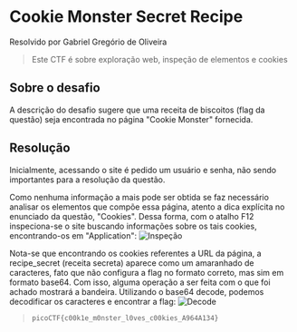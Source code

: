 # Cookie Monster Secret Recipe
Resolvido por Gabriel Gregório de Oliveira
> Este CTF é sobre exploração web, inspeção de elementos e cookies
## Sobre o desafio
A descrição do desafio sugere que uma receita de biscoitos (flag da questão) seja encontrada no página "Cookie Monster" fornecida.
## Resolução
Inicialmente, acessando o site é pedido um usuário e senha, não sendo importantes para a resolução da questão.

Como nenhuma informação a mais pode ser obtida se faz necessário analisar os elementos que compõe essa página, atento a dica explícita no enunciado da questão, "Cookies". Dessa forma, com o atalho F12 inspeciona-se o site buscando informações sobre os tais cookies, encontrando-os em "Application":
![Inspeção](https://github.com/user-attachments/assets/8d383eaa-8f4e-4fa4-bbc4-b79370217c67)


Nota-se que encontrando os cookies referentes a URL da página, a recipe_secret (receita secreta) aparece como um amaranhado de caracteres, fato que não configura a flag no formato correto, mas sim em formato base64. Com isso, alguma operação a ser feita com o que foi achado mostrará a bandeira.
Utilizando o base64 decode, podemos decodificar os caracteres e encontrar a flag:
![Decode](https://github.com/user-attachments/assets/7ec30f4b-f66d-45fd-88da-645b1997e0ca)



>`picoCTF{c00k1e_m0nster_l0ves_c00kies_A964A134}`
 
